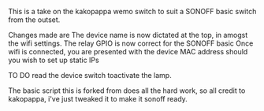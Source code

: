 
This is a take on the kakopappa wemo switch to suit a SONOFF basic switch from the outset.

Changes made are
  The device name is now dictated at the top, in amogst the wifi settings.
  The relay GPIO is now correct for the SONOFF basic
  Once wifi is connected, you are presented with the device MAC address should you wish to set up static IPs
  
TO DO
  read the device switch toactivate the lamp.

The basic script this is forked from does all the hard work, so all credit to kakopappa, i've just tweaked it to make it sonoff ready.
